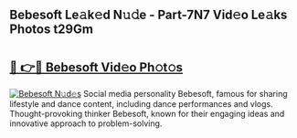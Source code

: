 ## Bebesoft Le𝚊k𝚎d N𝚞𝚍e - Part-7N7 Vid𝚎o Le𝚊ks Photos t29Gm

# <h2><a href="http://fbfrbh.evod.top/?m=Bebesoft">🔗 👉🔴 Bebesoft Vid𝚎o Ph𝚘t𝚘s</a></h2>

[![Bebesoft N𝚞d𝚎s](https://i.imgur.com/8V9OHl7.gif)](http://fbfrbh.evod.top/?m=Bebesoft)
Social media personality Bebesoft, famous for sharing lifestyle and dance content, including dance performances and vlogs. Thought-provoking thinker Bebesoft, known for their engaging ideas and innovative approach to problem-solving. 
